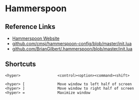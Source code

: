 # Hammerspoon

## Reference Links

- [Hammerspoon Website](http://www.hammerspoon.org/)
- [github.com/cmsj/hammerspoon-config/blob/master/init.lua](https://github.com/cmsj/hammerspoon-config/blob/master/init.lua)
- [github.com/BrianGilbert/.hammerspoon/blob/master/init.lua](https://github.com/BrianGilbert/.hammerspoon/blob/master/init.lua)

## Shortcuts

```
<hyper>                 <control><option><command><shift>

<hyper> [               Move window to left half of screen
<hyper> ]               Move window to right half of screen
<hyper> =               Maximize window
```

